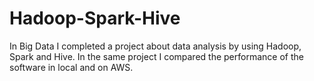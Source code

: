 # Hadoop-Spark-Hive
In Big Data I completed a project about data analysis by using Hadoop, Spark and Hive. 
In the same project I compared the performance of the software in local and on AWS.
